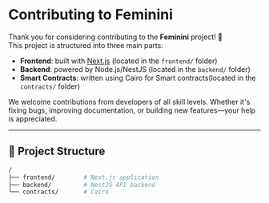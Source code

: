 # Contributing to Feminini

Thank you for considering contributing to the **Feminini** project! 🚀  
This project is structured into three main parts:

- **Frontend**: built with [Next.js](https://nextjs.org/) (located in the `frontend/` folder)
- **Backend**: powered by Node.js/NestJS (located in the `backend/` folder)
- **Smart Contracts**: written using Cairo for Smart contracts(located in the `contracts/` folder)

We welcome contributions from developers of all skill levels. Whether it's fixing bugs, improving documentation, or building new features—your help is appreciated.

---

## 📁 Project Structure

```bash
/
├── frontend/        # Next.js application
├── backend/         # NestJS API backend
└── contracts/       # Cairo
```
